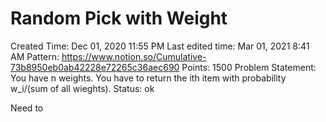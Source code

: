 # Random Pick with Weight

Created Time: Dec 01, 2020 11:55 PM
Last edited time: Mar 01, 2021 8:41 AM
Pattern: https://www.notion.so/Cumulative-73b8950eb0ab42228e72265c36aec690
Points: 1500
Problem Statement: You have n weights. You have to return the ith item with probability w_i/(sum of all wieghts). 
Status: ok

Need to